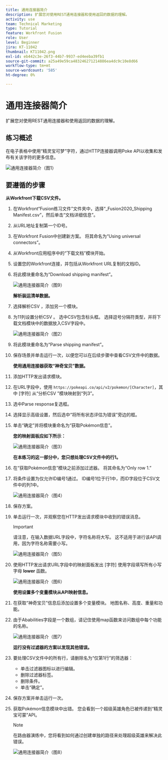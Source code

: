 ```yaml
---
title: 通用连接器简介
description: 扩展您对使用REST通用连接器和使用返回的数据的理解。
activity: use
team: Technical Marketing
type: Tutorial
feature: Workfront Fusion
role: User
level: Beginner
jira: KT-11042
thumbnail: KT11042.png
exl-id: eb442c3e-26f3-44b7-9937-ed4eeba39fb1
source-git-commit: a25a49e59ca483246271214886ea4dc9c10e8d66
workflow-type: tm+mt
source-wordcount: '585'
ht-degree: 0%

---
```


# 通用连接器简介

扩展您对使用REST通用连接器和使用返回的数据的理解。

## 练习概述

在电子表格中使用“精灵宝可梦”字符，通过HTTP连接器调用Poke API以收集和发布有关该字符的更多信息。

![通用连接器简介（图1）](../12-exercises/assets/introduction-to-universal-connectors-walkthrough-1.png)

## 要遵循的步骤

**从Workfront下载CSV文件。**

1. 在Workfront“Fusion练习文件”文件夹中，选择“_Fusion2020_Shipping Manifest.csv”，然后单击“文档详细信息”。
1. 从URL地址复制第一个ID号。
1. 在Workfront Fusion中创建新方案。 将其命名为“Using universal connectors”。
1. 从Workfront应用程序中的“下载文档”模块开始。
1. 设置您的Workfront连接，并包括从Workfront URL复制的文档ID。
1. 将此模块重命名为“Download shipping manifest”。

   ![通用连接器简介（图9）](../12-exercises/assets/introduction-to-universal-connectors-walkthrough-9.png)

   **解析装运清单数据。**

1. 选择解析CSV ，添加另一个模块。
1. 为11列设置分析CSV 。 选中CSV包含标头框。 选择逗号分隔符类型，并将下载文档模块中的数据放入CSV字段中。

   ![通用连接器简介（图2）](../12-exercises/assets/introduction-to-universal-connectors-walkthrough-2.png)

1. 将此模块重命名为“Parse shipping manifest”。
1. 保存场景并单击运行一次，以便您可以在后续步骤中查看CSV文件中的数据。

   **使用通用连接器获取“神奇宝贝”数据。**

1. 添加HTTP发出请求模块。
1. 在URL字段中，使用 `https://pokeapi.co/api/v2/pokemon/[Character]`，其中 [字符] 从“分析CSV ”模块映射到“列3”。
1. 选中Parse response复选框。
1. 选择显示高级设置，然后选中“将所有状态评估为错误”旁边的框。
1. 单击“确定”并将模块重命名为“获取Pokémon信息”。

   **您的映射面板应如下所示：**

   ![通用连接器简介（图3）](../12-exercises/assets/introduction-to-universal-connectors-walkthrough-3.png)

   **在本练习的这一部分中，您只想处理CSV文件中的行1。**

1. 在“获取Pokémon信息”模块之前添加过滤器。 将其命名为“Only row 1.”
1. 将条件设置为仅允许ID编号1通过。 ID编号1位于行1中，而ID字段位于CSV文件中的列1中。

   ![通用连接器简介（图4）](../12-exercises/assets/introduction-to-universal-connectors-walkthrough-4.png)

1. 保存方案。
1. 单击运行一次，并观察您在HTTP发出请求模块中收到的错误消息。

   >[!IMPORTANT]
   >
   >请注意，在输入数据URL字段中，字符名称将大写。 这不适用于进行该API调用，因为字符名称需要小写。

   ![通用连接器简介（图5）](../12-exercises/assets/introduction-to-universal-connectors-walkthrough-5.png)

1. 使用HTTP发出请求URL字段中的映射面板发出 [字符] 使用字段填写所有小写字母 **lower** 函数。

   ![通用连接器简介（图6）](../12-exercises/assets/introduction-to-universal-connectors-walkthrough-6.png)

   **使用设置多个变量模块从API映射信息。**

1. 在获取“神奇宝贝”信息后添加设置多个变量模块。 地图名称、高度、重量和功能。
1. 由于Ababilities字段是一个数组，请记住使用map函数来访问数组中每个功能的名称。

   ![通用连接器简介（图7）](../12-exercises/assets/introduction-to-universal-connectors-walkthrough-7.png)

   **运行没有过滤器的方案以发现其他错误。**

1. 要处理CSV文件中的所有行，请删除名为“仅第1行”的筛选器：

   + 单击过滤器图标以进行编辑。
   + 删除过滤器标签。
   + 删除条件。
   + 单击“确定”。

1. 保存方案并单击运行一次。
1. 获取Pokémon信息模块中出错。 您会看到一个超级英雄角色已被传递到“精灵宝可蒙”API。

   >[!NOTE]
   >
   >在路由器演练中，您将看到如何通过创建单独的路径来处理超级英雄来解决此错误。

   ![通用连接器简介（图8）](../12-exercises/assets/introduction-to-universal-connectors-walkthrough-8.png)
